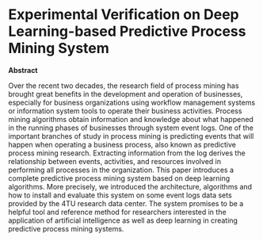 # Experimental Verification on Deep Learning-based Predictive Process Mining System
**Abstract**

Over the recent two decades, the research field of process mining has brought great benefits in the development and operation of businesses, especially for business organizations using workflow management systems or information system tools to operate their business activities. Process mining algorithms obtain information and knowledge about what happened in the running phases of businesses through system event logs. One of the important branches of study in process mining is predicting events that will happen when operating a business process, also known as predictive process mining research. Extracting information from the log derives the relationship between events, activities, and resources involved in performing all processes in the organization. This paper introduces a complete predictive process mining system based on deep learning algorithms. More precisely, we introduced the architecture, algorithms and how to install and evaluate this system on some event logs data sets provided by the 4TU research data center. The system promises to be a helpful tool and reference method for researchers interested in the application of artificial intelligence as well as deep learning in creating predictive process mining systems.
